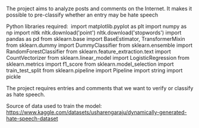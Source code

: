 The project aims to analyze posts and comments on the Internet. It makes it possible to pre-classify whether an entry may be hate speech
​

Python libraries required:
​
import matplotlib.pyplot as plt
import numpy as np
import nltk
nltk.download('point')
nltk.download('stopwords')
import pandas as pd
from sklearn.base import BaseEstimator, TransformerMixin
from sklearn.dummy import DummyClassifier
from sklearn.ensemble import RandomForestClassifier
from sklearn.feature_extraction.text import CountVectorizer
from sklearn.linear_model import LogisticRegression
from sklearn.metrics import f1_score
from sklearn.model_selection import train_test_split
from sklearn.pipeline import Pipeline
import string
import pickle
​

The project requires entries and comments that we want to verify or classify as hate speech.
​

Source of data used to train the model:
https://www.kaggle.com/datasets/usharengaraju/dynamically-generated-hate-speech-dataset

